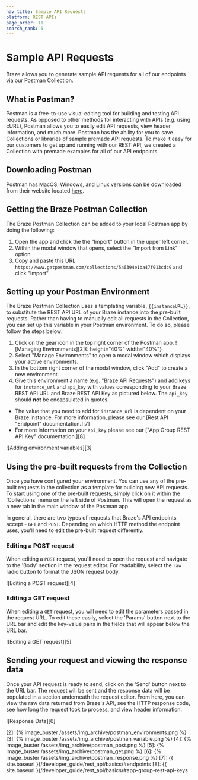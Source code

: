 ```yaml
---
nav_title: Sample API Requests
platform: REST APIs
page_order: 11
search_rank: 5
---
```


# Sample API Requests

Braze allows you to generate sample API requests for all of our endpoints via our Postman Collection.

## What is Postman?

Postman is a free-to-use visual editing tool for building and testing API requests. As opposed to other methods for interacting with APIs (e.g. using cURL), Postman allows you to easily edit API requests, view header information, and much more. Postman has the ability for you to save Collections or libraries of sample premade API requests. To make it easy for our customers to get up and running with our REST API, we created a Collection with premade examples for all of our API endpoints.

## Downloading Postman

Postman has MacOS, Windows, and Linux versions can be downloaded from their website located [here][1].

## Getting the Braze Postman Collection

The Braze Postman Collection can be added to your local Postman app by doing the following:

1. Open the app and click the the "Import" button in the upper left corner.
2. Within the modal window that opens, select the "Import from Link" option
3. Copy and paste this URL `https://www.getpostman.com/collections/5a6394e1ba47f013cdc9` and click "Import".

## Setting up your Postman Environment

The Braze Postman Collection uses a templating variable, `{{instanceURL}}`, to substitute the REST API URL of your Braze instance into the pre-built requests. Rather than having to manually edit all requests in the Collection, you can set up this variable in your Postman environment. To do so, please follow the steps below:

1. Click on the gear icon in the top right corner of the Postman app. ![Managing Environments][2]{: height="40%" width="40%"}
2. Select "Manage Environments" to open a modal window which displays your active environments.
3. In the bottom right corner of the modal window, click "Add" to create a new environment.
4. Give this environment a name (e.g. "Braze API Requests") and add keys for `instance_url` and `api_key` with values corresponding to your Braze REST API URL and Braze REST API Key as pictured below. The `api_key` should __not__ be encapsulated in quotes.
  - The value that you need to add for `instance_url` is dependent on your Braze instance. For more information, please see our [Rest API "Endpoint" documentation.][7]
  - For more information on your `api_key` please see our ["App Group REST API Key" documentation.][8]

![Adding environment variables][3]

## Using the pre-built requests from the Collection

Once you have configured your environment. You can use any of the pre-built requests in the collection as a template for building new API requests. To start using one of the pre-built requests, simply click on it within the 'Collections' menu on the left side of Postman. This will open the request as a new tab in the main window of the Postman app.

In general, there are two types of requests that Braze's API endpoints accept - `GET` and `POST`. Depending on which HTTP method the endpoint uses, you'll need to edit the pre-built request differently.

### Editing a POST request

When editing a `POST` request, you'll need to open the request and navigate to the 'Body' section in the request editor. For readability, select the `raw` radio button to format the JSON request body.

![Editing a POST request][4]

### Editing a GET request

When editing a `GET` request, you will need to edit the parameters passed in the request URL. To edit these easily, select the 'Params' button next to the URL bar and edit the key-value pairs in the fields that will appear below the URL bar.

![Editing a GET request][5]

## Sending your request and viewing the response data

Once your API request is ready to send, click on the 'Send' button next to the URL bar. The request will be sent and the response data will be populated in a section underneath the request editor. From here, you can view the raw data returned from Braze's API, see the HTTP response code, see how long the request took to process, and view header information.

![Response Data][6]

[1]: https://www.getpostman.com
[2]: {% image_buster /assets/img_archive/postman_environments.png %}
[3]: {% image_buster /assets/img_archive/postman_variable.png %}
[4]: {% image_buster /assets/img_archive/postman_post.png %}
[5]: {% image_buster /assets/img_archive/postman_get.png %}
[6]: {% image_buster /assets/img_archive/postman_response.png %}
[7]: {{ site.baseurl }}/developer_guide/rest_api/basics/#endpoints
[8]: {{ site.baseurl }}/developer_guide/rest_api/basics/#app-group-rest-api-keys
